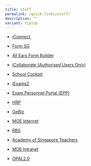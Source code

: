```yaml
---
title: Staff
permalink: /quick-links/staff/
description: ""
variant: tiptap
---
```

<ul data-tight="true" class="tight">
<li>
<p><a href="https://icon.moe.edu.sg/" rel="noopener" target="_blank">iConnect&nbsp;</a>
</p>
</li>
<li>
<p><a href="https://form.gov.sg/#!/" rel="noopener noreferrer nofollow" target="">Form SG</a>
</p>
</li>
<li>
<p><a href="https://forms.moe.edu.sg/" rel="noopener noreferrer nofollow" target="">All Ears Form Builder</a>
</p>
</li>
<li>
<p><a href="https://icollaborate.moe.gov.sg/myitb/projects/ITD%20School%20Collaboration/Forms/AllItems.aspx" rel="noopener noreferrer nofollow" target="">iCollaborate (Authorised Users Only)</a>
</p>
</li>
<li>
<p><a href="https://schoolcockpit.moe.gov.sg/" rel="noopener" target="_blank">School Cockpit</a>
</p>
</li>
<li>
<p><a href="https://iexams.seab.gov.sg/login" rel="noopener" target="_blank">iExams2</a>
</p>
</li>
<li>
<p><a href="https://myexamduty.seab.gov.sg" rel="noopener" target="_blank">Exam Personnel Portal (EPP)</a>
</p>
</li>
<li>
<p><a href="https://www.hrp.gov.sg/hrp/#/" rel="noopener" target="_blank">HRP</a>
</p>
</li>
<li>
<p><a href="https://www.gebiz.gov.sg/" rel="noopener noreferrer nofollow" target="">GeBiz</a>
</p>
</li>
<li>
<p><a href="http://www.moe.gov.sg/" rel="noopener" target="_blank">MOE Internet</a>
</p>
</li>
<li>
<p><a href="https://rbs.avero-tech.com/login.html" rel="noopener" target="_blank">RBS</a>
</p>
</li>
<li>
<p><a href="https://academyofsingaporeteachers.moe.edu.sg/" rel="noopener" target="_blank">Academy of Singapore Teachers</a>
</p>
</li>
<li>
<p><a href="https://intranet.moe.gov.sg/" rel="noopener" target="_blank">MOE Intranet</a>
</p>
</li>
<li>
<p><a href="https://idm.opal2.moe.edu.sg/" rel="noopener" target="_blank">OPAL2.0</a>
</p>
</li>
</ul>
<p></p>